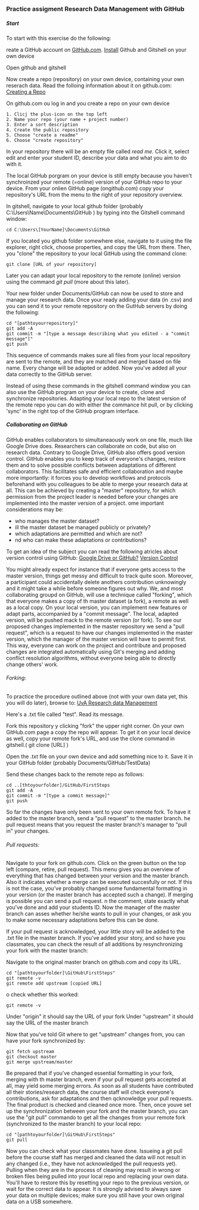 ### Practice assigment Research Data Management with GitHub

##### Start

To start with this exercise do the following:

reate a GitHub account on [GitHub.com](https://www.github.com).
[Install](https://help.github.com/articles/set-up-git/) Github and Gitshell on your own device 

Open github and gitshell

Now create a repo (repository) on your own device, containing your own reserach data.
Read the folloing information about it on github.com: [Creating a Repo](https://help.github.com/articles/create-a-repo/)

On github.com ou log in and you create a repo on your own device

```
1. Clicj the plus-icon on the top left
2. Name your repo (your name + project number)
3. Enter a sort description
4. Create the public repository
5. Choose "create a readme"
6. Choose "create repository"
```

In your repository there will be an empty file called *read me*.
Click it, select edit and enter your student ID, describe your data and what you aim to do with it.

The local GitHub porgram on your device is still empty because you haven't synchroinzed your remote (=online) version of your GitHub repo to your device. From your onlien GitHub page (ongithub.com) copy your repository's URL from the menu to the right of your repository overview.

In gitshell, navigate to your local github folder (probably C:\Users\Name\Documents\GitHub ) by typing into the Gitshell command window:

```
cd C:\Users\[YourName]\Documents\GitHub
```

If you located you github folder somewhere else, navigate to it using the file explorer, right click, choose properties, and copy the URL from there.
Then,  you "clone" the repository to your local GitHub using the command clone:

```
git clone [URL of your repository]
```

Later  you can adapt your local repository to the remote (online) version using the command *git pull* (more about this later). 

Your new folder under Documents/GitHub can now be used to store and manage your research data. 
Once your ready adding your data (in .csv) and you can send it to your remote repository on the GutHub servers by doing the following:

```
cd "[pathtoyourrepository]" 
git add -A 
git commit -m "[type a message describing what you edited - a "commit message"]"
git push
```

This sequence of commands makes sure all files from your local repository are sent to the remote, and they are matched and merged based on file name. Every change will be adapted or added. Now you've added all your data correctly to the GitHub server.  

Instead of using these commands in the gitshell command window you can also use the GitHub program on your device to create, clone and synchronize repositories. Adapting your local repo to the latest version of the remote repo you can do with either the commance hit pull, or by clicking 'sync' in the right top of the GitHub program interface.


##### Collaborating on GitHub

GitHub enables collaborators to simultaneaously work on one file, much like Google Drive does. Researchers can collaborate on code, but also on research data. Contrary to Google Drive,  GitHub also offers good version control. GitHub enables you to keep track of everyone's changes, restore them and to solve possible conflicts between adaptations of different collaborators. This facilitates safe and efficient collaboration and maybe more importantly: it forces you to develop workflows and protocols beforehand with you colleagues to be able to merge your research data at all. This can be achieved by creating a "master" repository, for which permission from the project leader is needed before your changes are implemented into the master version of a project. 
ome important considerations may be:
- who manages the master dataset?
- ill the master dataset be managed publicly or privately?
- which adaptations are permitted and which are not?
- nd who can make these adaptations or contributions?

To get an idea of the subject you can read the following atricles about version control using GitHub:
[Google Drive or GitHub?](https://www.quora.com/How-do-I-explain-to-someone-the-difference-between-GitHub-and-Dropbox-Google-Docs-and-Drive)
[Version Control](https://git-scm.com/book/en/v2/Getting-Started-About-Version-Control)

You might already expect for instance that if everyone gets access to the master version, things get messy and difficult to track quite soon. Moreover, a participant could accidentally delete anothers contribution unknowingly and it might take a while before someone figures out why. We, and most collaborating groupd on GitHub, will use a technique called "forking", which that everyone makes a copy of th master dataset (a fork), a remote as well as a local copy. On your local version, you can implement new features or adapt parts, accompanied by a "commit message". The local, adapted version, will be pushed mack to the remote version (or fork). To see our proposed changes implemented in the master repository we send a "pull request", which is a request to have our changes implemented in the master version, which the manager of the master version will have to permit first. This way, everyone can work on the project and contribute and proposed changes are integrated automatically using Git's merging and adding conflict resolution algorithms, without everyone being able to directly change others' work.

###### Forking:

To practice the procedure outlined above (not with your own data yet, this you will do later), browse to:
[UvA Research data Management](https://github.com/UvARDM/FirstSteps)

Here's a .txt file called "test". Read its message.

Fork this repository y clicking "fork"  the upper right corner. On your own GitHub.com page a copy the repo will appear. To get it on your local device as well, copy your remote fork's URL, and use the clone command in gitshell.( git clone [URL] )

Open the .txt file on your own device and add something nice to it. Save it in your GitHub folder (probably Documents/GitHub/TestData)

Send these changes back to the remote repo as follows:

```
cd ..[thtoyourfolder]/GitHub/FirstSteps
git add -A 
git commit -m "[type a commit message]"
git push
```

So far the changes have only been sent to your own remote fork. To have it added to the master branch, send a "pull request" to the master branch. he pull request means that you request the master branch's manager to "pull in" your changes.

###### Pull requests:

Navigate to your fork on github.com. Click on the green button on the top left (compare, retire, pull request). This menu gives you an overview of everything that has changed between your version and the master branch. Also it indicates whether a merge can be executed succesfully or not. If this is not the case, you've probably changed some fundamental formatting in your version (or the master branch has accepted such a change). If merging is possible you can send a pull request. n the comment, state exactly what you've done and add your students ID.  Now the manager of the master branch can asses whether he/she wants to pull in your changes, or ask you to make some necessary adaptations before this can be done.

If your pull request is acknowledged, your little story will be added to the .txt file in the master branch. If you've added your story, and so have you classmates, you can check the result of all additions by resynchronizing your fork with the master branch:

Navigate to the original master branch on github.com and copy its URL.

```
cd "[pathtoyourfolder]\GitHub\FirstSteps"
git remote -v
git remote add upstream [copied URL]
```

o check whether this worked:

```
git remote -v
```

Under "origin" it should say the URL of your fork
Under "upstream" it should say the URL of the master branch

Now that you've told Git where to get "upstream" changes from, you can have your fork synchronized by:

```
git fetch upstream
git checkout master
git merge upstream/master
```

Be prepared that if you've changed essential formatting in your fork, merging with th master branch, even if your pull request gets accepted at all, may yield some merging errors. As soon as all students have contributed all their stories/research data, the course staff will check everyone's contributions, ask for adaptations and then qcknowledge your pull requests. The final product is checked and cleaned once more. Then, once youve set up the synchronization between your fork and the master branch, you can use the "git pull" commando to get all the changes from your remote fork (synchronized to the master branch) to your local repo:

```
cd "[pathtoyourfolder]\GitHub\FirstSteps"
git pull
```

Now you can check what your classmates have done.
Issueing a git pull before the course staff has merged and cleaned the data will not result in any changed (i.e., they have not acknowledged the pull requests yet). Pulling when they are in the process of cleaning may result in wrong or broken files being pulled into your local repo and replacing your own data. You'll have to restore this by resetting your repo to the previous version, or wait for the correct data to appear. It is strongly advised to always save your data on multiple devices; make sure you still have your own original data on a USB somewhere. 

